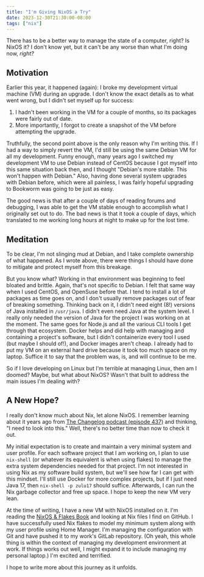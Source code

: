 ```yaml
---
title: "I'm Giving NixOS a Try"
date: 2023-12-30T21:30:00-08:00
tags: ["nix"]
---
```


There has to be a better way to manage the state of a computer, right?
Is NixOS it?
I don't know yet, but it can't be any worse than what I'm doing now, _right?_

<!--more-->

## Motivation

Earlier this year, it happened (again):
I broke my development virtual machine (VM) during an upgrade.
I don't know the exact details as to what went wrong, but I didn't set myself up for success:

1. I hadn't been working in the VM for a couple of months, so its packages were fairly out of date.
2. More importantly, I forgot to create a snapshot of the VM before attempting the upgrade.

Truthfully, the second point above is the only reason why I'm writing this.
If I had a way to simply revert the VM, I'd still be using the same Debian VM for all my development.
Funny enough, many years ago I switched my development VM to use Debian instead of CentOS because I got myself into this same situation back then,
and I thought "Debian's more stable. This won't happen with Debian."
Also, having done several system upgrades with Debian before, which were all painless, I was fairly hopeful upgrading to Bookworm was going to be just as easy.

The good news is that after a couple of days of reading forums and debugging, I was able to get the VM stable enough to accomplish what I originally set out to do.
The bad news is that it took a couple of days, which translated to me working long hours at night to make up for the lost time.

## Meditation

To be clear, I'm not slinging mud at Debian, and I take complete ownership of what happened.
As I wrote above, there were things I should have done to mitigate and protect myself from this breakage.

But you know what? Working in that environment was beginning to feel bloated and brittle.
Again, that's not specific to Debian.
I felt that same way when I used CentOS, and OpenSuse before that.
I tend to install a lot of packages as time goes on, and I don't usually remove packages out of fear of breaking something.
Thinking back on it, I didn't need eight (8!) versions of Java installed in `/usr/java`.
I didn't even need Java at the system level.
I really only needed the version of Java for the project I was working on at the moment.
The same goes for Node.js and all the various CLI tools I get through that ecosystem.
Docker helps and did help with managing and containing a project's software, but I didn't containerize every tool I used (but maybe I should of!), and Docker images aren't cheap.
I already had to put my VM on an external hard drive because it took too much space on my laptop.
Suffice it to say that the problem was, is, and will continue to be me.

So if I love developing on Linux but I'm terrible at managing Linux, then am I doomed?
Maybe, but what about NixOS?
Wasn't that built to address the main issues I'm dealing with?

## A New Hope?

I really don't know much about Nix, let alone NixOS.
I remember learning about it years ago from [The Changelog podcast (episode 437)](https://changelog.com/podcast/437) and thinking, "I need to look into this."
Well, there's no better time than now to check it out.

My initial expectation is to create and maintain a very minimal system and user profile. 
For each software project that I am working on, I plan to use `nix-shell` (or whatever its equivalent is when using flakes) to manage the extra system dependencies needed for that project.
I'm not interested in using Nix as my software build system, but we'll see how far I can get with this mindset.
I'll still use Docker for more complex projects, but if I just need Java 17, then `nix-shell -p zulu17` should suffice.
Afterwards, I can run the Nix garbage collector and free up space.
I hope to keep the new VM very lean.

At the time of writing, I have a new VM with NixOS installed on it.
I'm reading the [NixOS & Flakes Book](https://nixos-and-flakes.thiscute.world/) and looking at Nix files I find on GitHub.
I have successfully used Nix flakes to model my minimum system along with my user profile using Home Manager.
I'm managing the configuration with Git and have pushed it to my work's GitLab repository.
(Oh yeah, this whole thing is within the context of managing my development environment at work.
If things works out well, I might expand it to include managing my personal laptop.)
I'm excited and terrified.

I hope to write more about this journey as it unfolds.

